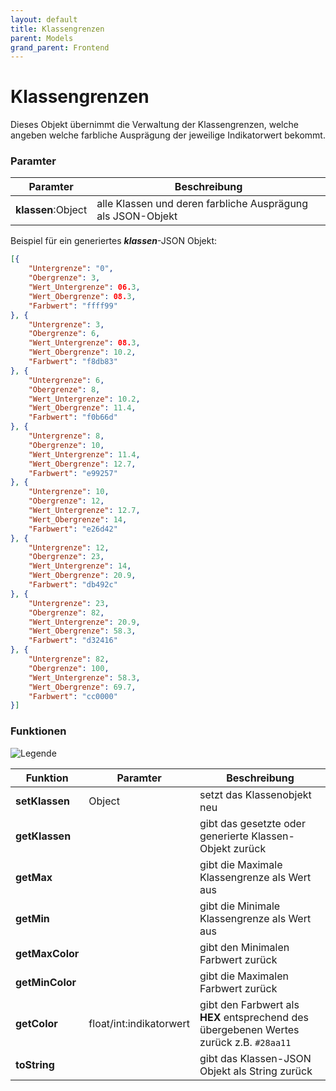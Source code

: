 ```yaml
---
layout: default
title: Klassengrenzen
parent: Models
grand_parent: Frontend
---
```

# Klassengrenzen
Dieses Objekt übernimmt die Verwaltung der Klassengrenzen, welche angeben welche farbliche Ausprägung der jeweilige Indikatorwert bekommt.

### Paramter

| Paramter | Beschreibung |
| -------- | ------------ |
| **klassen**:Object |alle Klassen und deren farbliche Ausprägung als JSON-Objekt |

Beispiel für ein generiertes **_klassen_**-JSON Objekt:
```json
[{
	"Untergrenze": "0",
	"Obergrenze": 3,
	"Wert_Untergrenze": 06.3,
	"Wert_Obergrenze": 08.3,
	"Farbwert": "ffff99"
}, {
	"Untergrenze": 3,
	"Obergrenze": 6,
	"Wert_Untergrenze": 08.3,
	"Wert_Obergrenze": 10.2,
	"Farbwert": "f8db83"
}, {
	"Untergrenze": 6,
	"Obergrenze": 8,
	"Wert_Untergrenze": 10.2,
	"Wert_Obergrenze": 11.4,
	"Farbwert": "f0b66d"
}, {
	"Untergrenze": 8,
	"Obergrenze": 10,
	"Wert_Untergrenze": 11.4,
	"Wert_Obergrenze": 12.7,
	"Farbwert": "e99257"
}, {
	"Untergrenze": 10,
	"Obergrenze": 12,
	"Wert_Untergrenze": 12.7,
	"Wert_Obergrenze": 14,
	"Farbwert": "e26d42"
}, {
	"Untergrenze": 12,
	"Obergrenze": 23,
	"Wert_Untergrenze": 14,
	"Wert_Obergrenze": 20.9,
	"Farbwert": "db492c"
}, {
	"Untergrenze": 23,
	"Obergrenze": 82,
	"Wert_Untergrenze": 20.9,
	"Wert_Obergrenze": 58.3,
	"Farbwert": "d32416"
}, {
	"Untergrenze": 82,
	"Obergrenze": 100,
	"Wert_Untergrenze": 58.3,
	"Wert_Obergrenze": 69.7,
	"Farbwert": "cc0000"
}]
```

### Funktionen

![Legende]({{site.baseurl}}/assets/images/uml_klassengrenzen.png)

| Funktion | Paramter | Beschreibung |
| ---------|----------|--------------|
|**setKlassen**| Object| setzt das Klassenobjekt neu |
|**getKlassen**| | gibt das gesetzte oder generierte Klassen-Objekt zurück |
|**getMax** | | gibt die Maximale Klassengrenze als Wert aus |
|**getMin** | | gibt die Minimale Klassengrenze als Wert aus |
|**getMaxColor** | | gibt den Minimalen Farbwert zurück |
|**getMinColor** | | gibt die Maximalen Farbwert zurück| 
|**getColor** | float/int:indikatorwert| gibt den Farbwert als **HEX** entsprechend des übergebenen Wertes zurück z.B. ``#28aa11``|
|**toString**| | gibt das Klassen-JSON Objekt als String zurück |